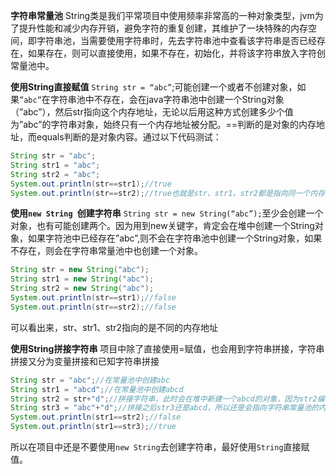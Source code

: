 **字符串常量池**
String类是我们平常项目中使用频率非常高的一种对象类型，jvm为了提升性能和减少内存开销，避免字符的重复创建，其维护了一块特殊的内存空间，即字符串池，当需要使用字符串时，先去字符串池中查看该字符串是否已经存在，如果存在，则可以直接使用，如果不存在，初始化，并将该字符串放入字符创常量池中。

**使用String直接赋值**
`String str = “abc”`;可能创建一个或者不创建对象，如果`”abc”`在字符串池中不存在，会在java字符串池中创建一个String对象（”abc”），然后str指向这个内存地址，无论以后用这种方式创建多少个值为”abc”的字符串对象，始终只有一个内存地址被分配。==判断的是对象的内存地址，而equals判断的是对象内容。通过以下代码测试：

```java
String str = "abc";
String str1 = "abc";
String str2 = "abc";
System.out.println(str==str1);//true
System.out.println(str==str2);//true也就是str、str1、str2都是指向同一个内存地址。
```

**使用`new String `创建字符串**
`String str = new String(“abc”);`至少会创建一个对象，也有可能创建两个。因为用到new关键字，肯定会在堆中创建一个String对象，如果字符池中已经存在”abc”,则不会在字符串池中创建一个String对象，如果不存在，则会在字符串常量池中也创建一个对象。

```java
String str = new String("abc");
String str1 = new String("abc");
String str2 = new String("abc");
System.out.println(str==str1);//false
System.out.println(str==str2);//false
```

可以看出来，str、str1、str2指向的是不同的内存地址

**使用String拼接字符串**
项目中除了直接使用=赋值，也会用到字符串拼接，字符串拼接又分为变量拼接和已知字符串拼接

```java
String str = "abc";//在常量池中创建abc
String str1 = "abcd";//在常量池中创建abcd
String str2 = str+"d";//拼接字符串，此时会在堆中新建一个abcd的对象，因为str2编译之前是未知的
String str3 = "abc"+"d";//拼接之后str3还是abcd，所以还是会指向字符串常量池的内存地址
System.out.println(str1==str2);//false
System.out.println(str1==str3);//true
```

所以在项目中还是不要使用`new String`去创建字符串，最好使用`String`直接赋值。